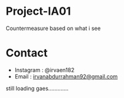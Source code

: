 # Project-IA01
Countermeasure based on what i see

# Contact
* Instagram : @irvaen182
* Email : irvanabdurrahman92@gmail.com

still loading gaes.............
